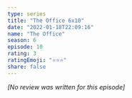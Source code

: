 ```yaml
---
type: series
title: "The Office 6x10"
date: "2022-01-18T22:09:16"
name: "The Office"
season: 6
episode: 10
rating: 3
ratingEmoji: "⭐️⭐️⭐️"
share: false
---
```


_[No review was written for this episode]_
